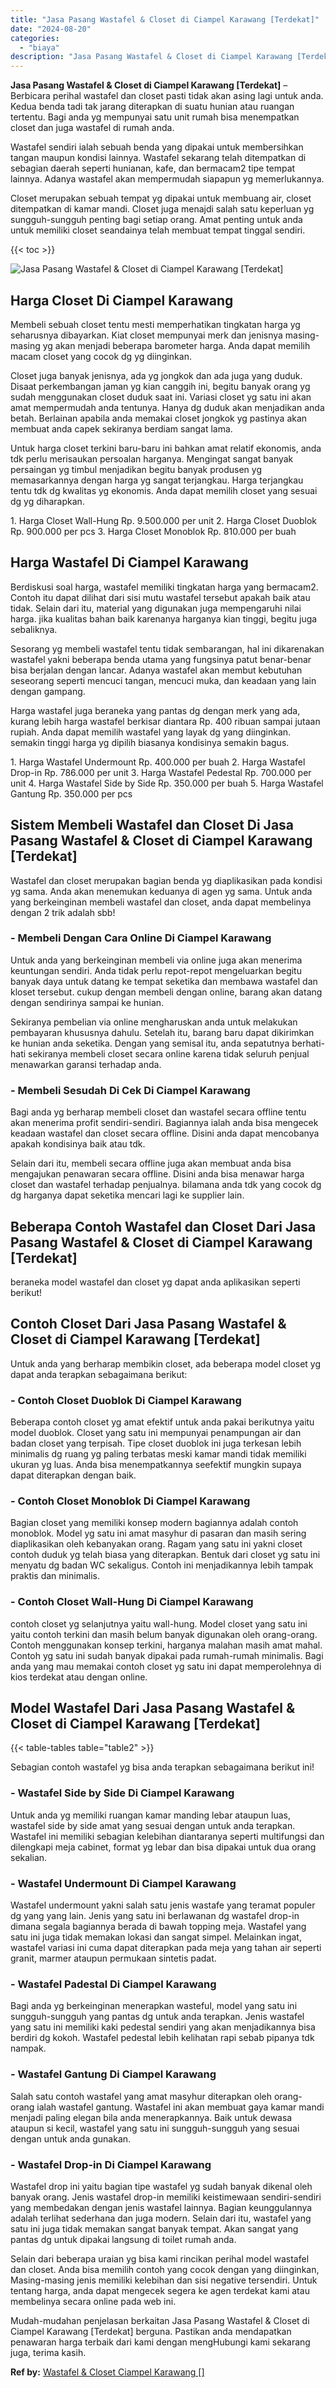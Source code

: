 ```yaml
---
title: "Jasa Pasang Wastafel & Closet di Ciampel Karawang [Terdekat]"
date: "2024-08-20"
categories: 
  - "biaya"
description: "Jasa Pasang Wastafel & Closet di Ciampel Karawang [Terdekat]. Mudah-mudahan penjelasan berkaitan Jasa Pasang Wastafel & Closet di Ciampel Karawang [Terdekat..."
---
```


**Jasa Pasang Wastafel & Closet di Ciampel Karawang \[Terdekat\]** – Berbicara perihal wastafel dan closet pasti tidak akan asing lagi untuk anda. Kedua benda tadi tak jarang diterapkan di suatu hunian atau ruangan tertentu. Bagi anda yg mempunyai satu unit rumah bisa menempatkan closet dan juga wastafel di rumah anda.

Wastafel sendiri ialah sebuah benda yang dipakai untuk membersihkan tangan maupun kondisi lainnya. Wastafel sekarang telah ditempatkan di sebagian daerah seperti hunianan, kafe, dan bermacam2 tipe tempat lainnya. Adanya wastafel akan mempermudah siapapun yg memerlukannya.

Closet merupakan sebuah tempat yg dipakai untuk membuang air, closet ditempatkan di kamar mandi. Closet juga menajdi salah satu keperluan yg sungguh-sungguh penting bagi setiap orang. Amat penting untuk anda untuk memiliki closet seandainya telah membuat tempat tinggal sendiri.

{{< toc >}}

![Jasa Pasang Wastafel & Closet di Ciampel Karawang [Terdekat]](/images/wastafel-closet-murah29.png)

## Harga Closet Di Ciampel Karawang

Membeli sebuah closet tentu mesti memperhatikan tingkatan harga yg seharusnya dibayarkan. Kiat closet mempunyai merk dan jenisnya masing-masing yg akan menjadi beberapa barometer harga. Anda dapat memilih macam closet yang cocok dg yg diinginkan.

Closet juga banyak jenisnya, ada yg jongkok dan ada juga yang duduk. Disaat perkembangan jaman yg kian canggih ini, begitu banyak orang yg sudah menggunakan closet duduk saat ini. Variasi closet yg satu ini akan amat mempermudah anda tentunya. Hanya dg duduk akan menjadikan anda betah. Berlainan apabila anda memakai closet jongkok yg pastinya akan membuat anda capek sekiranya berdiam sangat lama.

Untuk harga closet terkini baru-baru ini bahkan amat relatif ekonomis, anda tdk perlu merisaukan persoalan harganya. Mengingat sangat banyak persaingan yg timbul menjadikan begitu banyak produsen yg memasarkannya dengan harga yg sangat terjangkau. Harga terjangkau tentu tdk dg kwalitas yg ekonomis. Anda dapat memilih closet yang sesuai dg yg diharapkan.

1\. Harga Closet Wall-Hung Rp. 9.500.000 per unit 2. Harga Closet Duoblok Rp. 900.000 per pcs 3. Harga Closet Monoblok Rp. 810.000 per buah

## Harga Wastafel Di Ciampel Karawang

Berdiskusi soal harga, wastafel memiliki tingkatan harga yang bermacam2. Contoh itu dapat dilihat dari sisi mutu wastafel tersebut apakah baik atau tidak. Selain dari itu, material yang digunakan juga mempengaruhi nilai harga. jika kualitas bahan baik karenanya harganya kian tinggi, begitu juga sebaliknya.

Sesorang yg membeli wastafel tentu tidak sembarangan, hal ini dikarenakan wastafel yakni beberapa benda utama yang fungsinya patut benar-benar bisa berjalan dengan lancar. Adanya wastafel akan membut kebutuhan seseorang seperti mencuci tangan, mencuci muka, dan keadaan yang lain dengan gampang.

Harga wastafel juga beraneka yang pantas dg dengan merk yang ada, kurang lebih harga wastafel berkisar diantara Rp. 400 ribuan sampai jutaan rupiah. Anda dapat memilih wastafel yang layak dg yang diinginkan. semakin tinggi harga yg dipilih biasanya kondisinya semakin bagus.

1\. Harga Wastafel Undermount Rp. 400.000 per buah 2. Harga Wastafel Drop-in Rp. 786.000 per unit 3. Harga Wastafel Pedestal Rp. 700.000 per unit 4. Harga Wastafel Side by Side Rp. 350.000 per buah 5. Harga Wastafel Gantung Rp. 350.000 per pcs

## Sistem Membeli Wastafel dan Closet Di Jasa Pasang Wastafel & Closet di Ciampel Karawang \[Terdekat\]

Wastafel dan closet merupakan bagian benda yg diaplikasikan pada kondisi yg sama. Anda akan menemukan keduanya di agen yg sama. Untuk anda yang berkeinginan membeli wastafel dan closet, anda dapat membelinya dengan 2 trik adalah sbb!

### \- Membeli Dengan Cara Online Di Ciampel Karawang

Untuk anda yang berkeinginan membeli via online juga akan menerima keuntungan sendiri. Anda tidak perlu repot-repot mengeluarkan begitu banyak daya untuk datang ke tempat seketika dan membawa wastafel dan kloset tersebut. cukup dengan membeli dengan online, barang akan datang dengan sendirinya sampai ke hunian.

Sekiranya pembelian via online mengharuskan anda untuk melakukan pembayaran khususnya dahulu. Setelah itu, barang baru dapat dikirimkan ke hunian anda seketika. Dengan yang semisal itu, anda sepatutnya berhati-hati sekiranya membeli closet secara online karena tidak seluruh penjual menawarkan garansi terhadap anda.

### \- Membeli Sesudah Di Cek Di Ciampel Karawang

Bagi anda yg berharap membeli closet dan wastafel secara offline tentu akan menerima profit sendiri-sendiri. Bagiannya ialah anda bisa mengecek keadaan wastafel dan closet secara offline. Disini anda dapat mencobanya apakah kondisinya baik atau tdk.

Selain dari itu, membeli secara offline juga akan membuat anda bisa mengajukan penawaran secara offline. Disini anda bisa menawar harga closet dan wastafel terhadap penjualnya. bilamana anda tdk yang cocok dg dg harganya dapat seketika mencari lagi ke supplier lain.

## Beberapa Contoh Wastafel dan Closet Dari Jasa Pasang Wastafel & Closet di Ciampel Karawang \[Terdekat\]

beraneka model wastafel dan closet yg dapat anda aplikasikan seperti berikut!

## Contoh Closet Dari Jasa Pasang Wastafel & Closet di Ciampel Karawang \[Terdekat\]

Untuk anda yang berharap membikin closet, ada beberapa model closet yg dapat anda terapkan sebagaimana berikut:

### \- Contoh Closet Duoblok Di Ciampel Karawang

Beberapa contoh closet yg amat efektif untuk anda pakai berikutnya yaitu model duoblok. Closet yang satu ini mempunyai penampungan air dan badan closet yang terpisah. Tipe closet duoblok ini juga terkesan lebih minimalis dg ruang yg paling terbatas meski kamar mandi tidak memiliki ukuran yg luas. Anda bisa menempatkannya seefektif mungkin supaya dapat diterapkan dengan baik.

### \- Contoh Closet Monoblok Di Ciampel Karawang

Bagian closet yang memiliki konsep modern bagiannya adalah contoh monoblok. Model yg satu ini amat masyhur di pasaran dan masih sering diaplikasikan oleh kebanyakan orang. Ragam yang satu ini yakni closet contoh duduk yg telah biasa yang diterapkan. Bentuk dari closet yg satu ini menyatu dg badan WC sekaligus. Contoh ini menjadikannya lebih tampak praktis dan minimalis.

### \- Contoh Closet Wall-Hung Di Ciampel Karawang

contoh closet yg selanjutnya yaitu wall-hung. Model closet yang satu ini yaitu contoh terkini dan masih belum banyak digunakan oleh orang-orang. Contoh menggunakan konsep terkini, harganya malahan masih amat mahal. Contoh yg satu ini sudah banyak dipakai pada rumah-rumah minimalis. Bagi anda yang mau memakai contoh closet yg satu ini dapat memperolehnya di kios terdekat atau dengan online.

## Model Wastafel Dari Jasa Pasang Wastafel & Closet di Ciampel Karawang \[Terdekat\]

{{< table-tables table="table2" >}}

Sebagian contoh wastafel yg bisa anda terapkan sebagaimana berikut ini!

### \- Wastafel Side by Side Di Ciampel Karawang

Untuk anda yg memiliki ruangan kamar manding lebar ataupun luas, wastafel side by side amat yang sesuai dengan untuk anda terapkan. Wastafel ini memiliki sebagian kelebihan diantaranya seperti multifungsi dan dilengkapi meja cabinet, format yg lebar dan bisa dipakai untuk dua orang sekalian.

### \- Wastafel Undermount Di Ciampel Karawang

Wastafel undermount yakni salah satu jenis wastafe yang teramat populer dg yang yang lain. Jenis yang satu ini berlawanan dg wastafel drop-in dimana segala bagiannya berada di bawah topping meja. Wastafel yang satu ini juga tidak memakan lokasi dan sangat simpel. Melainkan ingat, wastafel variasi ini cuma dapat diterapkan pada meja yang tahan air seperti granit, marmer ataupun permukaan sintetis padat.

### \- Wastafel Padestal Di Ciampel Karawang

Bagi anda yg berkeinginan menerapkan wasteful, model yang satu ini sungguh-sungguh yang pantas dg untuk anda terapkan. Jenis wastafel yang satu ini memiliki kaki pedestal sendiri yang akan menjadikannya bisa berdiri dg kokoh. Wastafel pedestal lebih kelihatan rapi sebab pipanya tdk nampak.

### \- Wastafel Gantung Di Ciampel Karawang

Salah satu contoh wastafel yang amat masyhur diterapkan oleh orang-orang ialah wastafel gantung. Wastafel ini akan membuat gaya kamar mandi menjadi paling elegan bila anda menerapkannya. Baik untuk dewasa ataupun si kecil, wastafel yang satu ini sungguh-sungguh yang sesuai dengan untuk anda gunakan.

### \- Wastafel Drop-in Di Ciampel Karawang

Wastafel drop ini yaitu bagian tipe wastafel yg sudah banyak dikenal oleh banyak orang. Jenis wastafel drop-in memiliki keistimewaan sendiri-sendiri yang membedakan dengan jenis wastafel lainnya. Bagian keunggulannya adalah terlihat sederhana dan juga modern. Selain dari itu, wastafel yang satu ini juga tidak memakan sangat banyak tempat. Akan sangat yang pantas dg untuk dipakai langsung di toilet rumah anda.

Selain dari beberapa uraian yg bisa kami rincikan perihal model wastafel dan closet. Anda bisa memilih contoh yang cocok dengan yang diinginkan, Masing-masing jenis memiliki kelebihan dan sisi negative tersendiri. Untuk tentang harga, anda dapat mengecek segera ke agen terdekat kami atau membelinya secara online pada web ini.

Mudah-mudahan penjelasan berkaitan Jasa Pasang Wastafel & Closet di Ciampel Karawang \[Terdekat\] berguna. Pastikan anda mendapatkan penawaran harga terbaik dari kami dengan mengHubungi kami sekarang juga, terima kasih.

**Ref by:** [Wastafel & Closet Ciampel Karawang []](https://id.wikipedia.org/wiki/Wastafel)
